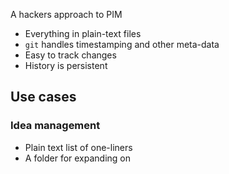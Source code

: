 A hackers approach to PIM

* Everything in plain-text files
* `git` handles timestamping and other meta-data
* Easy to track changes
* History is persistent

Use cases
---------

### Idea management

* Plain text list of one-liners
* A folder for expanding on
